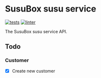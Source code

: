 # SusuBox susu service

[![tests](https://github.com/JustSteveKing/api-kit/actions/workflows/tests.yml/badge.svg)](https://github.com/JustSteveKing/api-kit/actions/workflows/tests.yml)
[![linter](https://github.com/JustSteveKing/api-kit/actions/workflows/lint.yml/badge.svg)](https://github.com/JustSteveKing/api-kit/actions/workflows/lint.yml)

The SusuBox susu service API.

## Todo

### Customer
- [x] Create new customer
